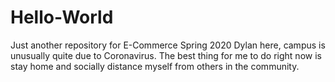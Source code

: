 # Hello-World
Just another repository for E-Commerce Spring 2020
Dylan here, campus is unusually quite due to Coronavirus.
The best thing for me to do right now is stay home and socially distance myself from others in the community.
